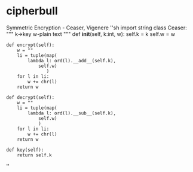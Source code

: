 # cipherbull
Symmetric Encryption - Ceaser, Vigenere
''sh
import string
class Ceaser:
    """
            k->key
            w-plain text
    """
    def __init__(self, k:int, w):
        self.k = k
        self.w = w
        
    def encrypt(self):
        w = ""
        li = tuple(map(
            lambda l: ord(l).__add__(self.k),
                self.w)
                   )
        for l in li:
            w += chr(l)
        return w

    def decrypt(self):
        w = ""
        li = tuple(map(
            lambda l: ord(l).__sub__(self.k),
                self.w)
                )
        for l in li:
            w += chr(l)
        return w
    
    def key(self):
        return self.k
''
